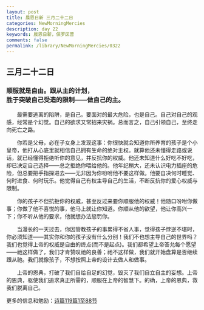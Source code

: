 ```yaml
---
layout: post
title: 晨恩日新 三月二十二日
categories: NewMorningMercies
description: day 22
keywords: 晨恩日新，保罗区普
comments: false
permalink: /library/NewMorningMercies/0322
---
```


## 三月二十二日

### 顺服就是自由。跟从主的计划， <br> 胜于突破自己受造的限制——做自己的主。


&emsp;&emsp;最需要逃离的陷阱，是自己。要面对的最大危险，也是自己。自己对自己的观感，经常是个幻觉。自己的欲求又常招来灾祸。总而言之，自己引领自己，至终走向死亡之路。

&emsp;&emsp;你若是父母，必在子女身上发现这事：你很快就会知道你所养育的孩子是个小皇帝，他打从心底里就相信自己拥有生命的绝对主权。就算他还未懂得走路或说话，就已经懂得拒绝听你的意见，并反抗你的权威。他还未知道什么好吃不好吃，却已决定自己选择——总之拒绝你喂给他的。他年纪稍大，还未认识电力插座的危险，但总要把手指探进去——无非因为你吩咐他不要这样做。他要自决何时睡觉、何时进食、何时玩乐。他觉得自己有权主导自己的生活，不断反抗你的爱心权威与限制。

&emsp;&emsp;你的孩子不但抗拒你的权威，甚至反过来要你顺服他的权威！他随口吩咐你做事；你做了他不喜悦的事，他马上就让你知道。你顺从他的欲望，他让你高兴一下；你不听从他的要求，他就想办法惩罚你。

&emsp;&emsp;当漫长的一天过去，你因管教孩子的事累得不省人事，觉得孩子悖逆不堪时，你必须知道——其实你和你的孩子没有什么分别！我们不也想主导自己的世界吗？我们也觉得上帝的权威是自由的终点(而不是起点)。我们都希望上帝答允每个愿望——祂这样做了，我们才肯赞叹祂的良善；祂不这样做，我们就开始盘算是否继续跟从祂。我们就像孩子，不想按照上帝的设计去做人和做事。

&emsp;&emsp;上帝的恩典，打破了我们自给自足的幻觉，毁灭了我们自立自主的妄想。上帝的恩典，驱使我们追求真正所需的，顺服在上帝的智慧下。的确，上帝的恩典，救我们脱离自己。

更多的信息和勉励：[诗篇119篇1至88节](http://rcuv.hkbs.org.hk/CUNP1s/PSA/119/)